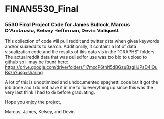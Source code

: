 # FINAN5530_Final

### 5530 Final Project Code for James Bullock, Marcus D'Ambrosio, Kelsey Heffernan, Devin Valiquett

This collection of code will pull reddit and twitter data when given keywords and/or subreddits to search. Additionally, it contains a lot of data visualization code and the results of this data vis in the "GRAPHS" folders. The actual reddit data that was pulled for use was too big to upload to github so it may be found here:
https://drive.google.com/drive/folders/1l7mxcP6thN5dBGzuBzgHJPsD4lQuBszn?usp=sharing

A lot of this is unoptimized and undocumented spaghetti code but it got the job done and I do not have it in me to fix everything up since this was the very last think I had to do before graduating.

Hope you enjoy the project,

Marcus, James, Kelsey, and Devin

